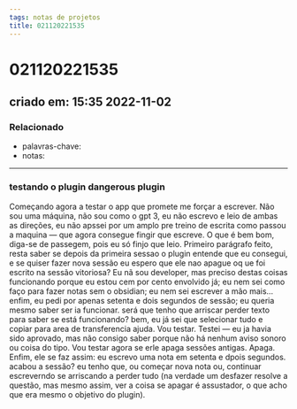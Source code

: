 ```yaml
---
tags: notas de projetos
title: 021120221535
---
```

# 021120221535
## criado em: 15:35 2022-11-02

### Relacionado
- palavras-chave: 
- notas: 
---
### testando o plugin dangerous plugin
Começando agora a testar o app que promete me forçar a escrever. Não sou uma máquina, não sou como o gpt 3, eu não escrevo e leio de ambas as direções, eu não apssei por um amplo pre treino de escrita como passou a maquina — que agora consegue fingir que escreve. O que é bem bom, diga-se de passegem, pois eu só finjo que leio. 
Primeiro parágrafo feito, resta saber se depois da primeira sessao o plugin entende que eu consegui, e se quiser fazer nova sessão eu espero que ele nao apague oq ue foi escrito na sessão vitoriosa? Eu nã sou developer, mas preciso destas coisas funcionando porque eu estou cem por cento envolvido já; eu nem sei como faço para fazer notas sem o obsidian; eu nem sei escrever a mão mais…
enfim, eu pedi por apenas setenta e dois segundos de sessão; eu queria mesmo saber ser ia funcionar. será que tenho que arriscar perder texto para saber se está funcionando? bem, eu já sei que selecionar tudo e copiar para area de transferencia ajuda. Vou testar. 
Testei — eu ja havia sido aprovado, mas não consigo saber porque não há nenhum aviso sonoro ou coisa do tipo. Vou testar agora se erle apaga sessões antigas.
Apaga. 
Enfim, ele se faz assim: eu escrevo uma nota em setenta e dpois segundos. acabou a sessão? eu tenho que, ou começar nova nota ou, continuar escreverndo se arriscando a perder tudo (na verdade um desfazer resolve a questão, mas mesmo assim, ver a coisa se apagar é assustador, o que acho que era mesmo o objetivo do plugin).
